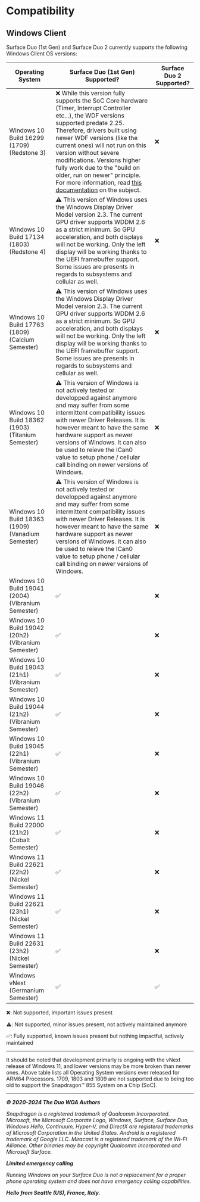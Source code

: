 # Compatibility

## Windows Client

Surface Duo (1st Gen) and Surface Duo 2 currently supports the following Windows Client OS versions:

| Operating System                                                          | Surface Duo (1st Gen) Supported? | Surface Duo 2 Supported? |
|---------------------------------------------------------------------------|----------------------------------|--------------------------|
| Windows 10 Build 16299 (1709) (Redstone 3)                                | ❌ While this version fully supports the SoC Core hardware (Timer, Interrupt Controller etc...), the WDF versions supported predate 2.25. Therefore, drivers built using newer WDF versions (like the current ones) will not run on this version without severe modifications. Versions higher fully work due to the "build on older, run on newer" principle. For more information, read [this documentation](https://learn.microsoft.com/en-us/windows-hardware/drivers/wdf/building-a-wdf-driver-for-multiple-versions-of-windows) on the subject. | ❌                      |
| Windows 10 Build 17134 (1803) (Redstone 4)                                | ⚠️ This version of Windows uses the Windows Display Driver Model version 2.3. The current GPU driver supports WDDM 2.6 as a strict minimum. So GPU acceleration, and both displays will not be working. Only the left display will be working thanks to the UEFI framebuffer support. Some issues are presents in regards to subsystems and cellular as well. | ❌                      |
| Windows 10 Build 17763 (1809) (Calcium Semester)                          | ⚠️ This version of Windows uses the Windows Display Driver Model version 2.3. The current GPU driver supports WDDM 2.6 as a strict minimum. So GPU acceleration, and both displays will not be working. Only the left display will be working thanks to the UEFI framebuffer support. Some issues are presents in regards to subsystems and cellular as well. | ❌                      |
| Windows 10 Build 18362 (1903) (Titanium Semester)                         | ⚠️ This version of Windows is not actively tested or developped against anymore and may suffer from some intermittent compatibility issues with newer Driver Releases. It is however meant to have the same hardware support as newer versions of Windows. It can also be used to reieve the ICan0 value to setup phone / cellular call binding on newer versions of Windows. | ❌                      |
| Windows 10 Build 18363 (1909) (Vanadium Semester)                         | ⚠️ This version of Windows is not actively tested or developped against anymore and may suffer from some intermittent compatibility issues with newer Driver Releases. It is however meant to have the same hardware support as newer versions of Windows. It can also be used to reieve the ICan0 value to setup phone / cellular call binding on newer versions of Windows. | ❌                      |
| Windows 10 Build 19041 (2004) (Vibranium Semester)                        | ✅                               | ❌                      |
| Windows 10 Build 19042 (20h2) (Vibranium Semester)                        | ✅                               | ❌                      |
| Windows 10 Build 19043 (21h1) (Vibranium Semester)                        | ✅                               | ❌                      |
| Windows 10 Build 19044 (21h2) (Vibranium Semester)                        | ✅                               | ❌                      |
| Windows 10 Build 19045 (22h1) (Vibranium Semester)                        | ✅                               | ❌                      |
| Windows 10 Build 19046 (22h2) (Vibranium Semester)                        | ✅                               | ❌                      |
| Windows 11 Build 22000 (21h2) (Cobalt Semester)                           | ✅                               | ❌                      |
| Windows 11 Build 22621 (22h2) (Nickel Semester)                           | ✅                               | ❌                      |
| Windows 11 Build 22621 (23h1) (Nickel Semester)                           | ✅                               | ❌                      |
| Windows 11 Build 22631 (23h2) (Nickel Semester)                           | ✅                               | ❌                      |
| Windows vNext (Germanium Semester)                                        | ✅                               | ✅                      |

❌: Not supported, important issues present

⚠️: Not supported, minor issues present, not actively maintained anymore

✅: Fully supported, known issues present but nothing impactful, actively maintained

---

It should be noted that development primarly is ongoing with the vNext release of Windows 11, and lower versions may be more broken than newer ones. Above table lists all Operating System versions ever released for ARM64 Processors. 1709, 1803 and 1809 are not supported due to being too old to support the Snapdragon™ 855 System on a Chip (SoC).

---

_**© 2020-2024 The Duo WOA Authors**_

_Snapdragon is a registered trademark of Qualcomm Incorporated. Microsoft, the Microsoft Corporate Logo, Windows, Surface, Surface Duo, Windows Hello, Continuum, Hyper-V, and DirectX are registered trademarks of Microsoft Corporation in the United States. Android is a registered trademark of Google LLC. Miracast is a registered trademark of the Wi-Fi Alliance. Other binaries may be copyright Qualcomm Incorporated and Microsoft Surface._

_**Limited emergency calling**_

_Running Windows on your Surface Duo is not a replacement for a proper phone operating system and does not have emergency calling capabilities._

_**Hello from Seattle (US), France, Italy.**_